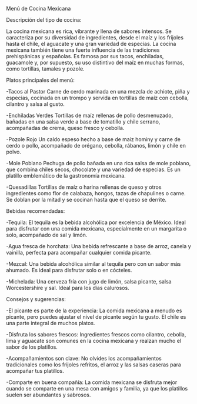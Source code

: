 Menú de Cocina Mexicana

Descripción del tipo de cocina:

La cocina mexicana es rica, vibrante y llena de sabores intensos. Se caracteriza por su diversidad de ingredientes, desde el maíz y los frijoles hasta el chile, el aguacate y una gran variedad de especias. La cocina mexicana también tiene una fuerte influencia de las tradiciones prehispánicas y españolas. Es famosa por sus tacos, enchiladas, guacamole y, por supuesto, su uso distintivo del maíz en muchas formas, como tortillas, tamales y pozole.

Platos principales del menú:

-Tacos al Pastor
Carne de cerdo marinada en una mezcla de achiote, piña y especias, cocinada en un trompo y servida en tortillas de maíz con cebolla, cilantro y salsa al gusto.

-Enchiladas Verdes
Tortillas de maíz rellenas de pollo desmenuzado, bañadas en una salsa verde a base de tomatillo y chile serrano, acompañadas de crema, queso fresco y cebolla.

-Pozole Rojo
Un caldo espeso hecho a base de maíz hominy y carne de cerdo o pollo, acompañado de orégano, cebolla, rábanos, limón y chile en polvo.

-Mole Poblano
Pechuga de pollo bañada en una rica salsa de mole poblano, que combina chiles secos, chocolate y una variedad de especias. Es un platillo emblemático de la gastronomía mexicana.

-Quesadillas
Tortillas de maíz o harina rellenas de queso y otros ingredientes como flor de calabaza, hongos, tazas de chapulines o carne. Se doblan por la mitad y se cocinan hasta que el queso se derrite.


Bebidas recomendadas:

-Tequila: El tequila es la bebida alcohólica por excelencia de México. Ideal para disfrutar con una comida mexicana, especialmente en un margarita o solo, acompañado de sal y limón.

-Agua fresca de horchata: Una bebida refrescante a base de arroz, canela y vainilla, perfecta para acompañar cualquier comida picante.

-Mezcal: Una bebida alcohólica similar al tequila pero con un sabor más ahumado. Es ideal para disfrutar solo o en cócteles.

-Michelada: Una cerveza fría con jugo de limón, salsa picante, salsa Worcestershire y sal. Ideal para los días calurosos.

Consejos y sugerencias:

-El picante es parte de la experiencia: La comida mexicana a menudo es picante, pero puedes ajustar el nivel de picante según tu gusto. El chile es una parte integral de muchos platos.

-Disfruta los sabores frescos: Ingredientes frescos como cilantro, cebolla, lima y aguacate son comunes en la cocina mexicana y realzan mucho el sabor de los platillos.

-Acompañamientos son clave: No olvides los acompañamientos tradicionales como los frijoles refritos, el arroz y las salsas caseras para acompañar tus platillos.

-Comparte en buena compañía: La comida mexicana se disfruta mejor cuando se comparte en una mesa con amigos y familia, ya que los platillos suelen ser abundantes y sabrosos.